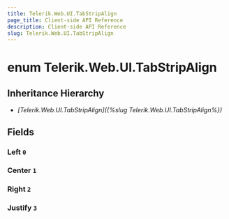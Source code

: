 ```yaml
---
title: Telerik.Web.UI.TabStripAlign
page_title: Client-side API Reference
description: Client-side API Reference
slug: Telerik.Web.UI.TabStripAlign
---
```


# enum Telerik.Web.UI.TabStripAlign

## Inheritance Hierarchy

* *[Telerik.Web.UI.TabStripAlign]({%slug Telerik.Web.UI.TabStripAlign%})*

## Fields

### Left `0`

### Center `1`

### Right `2`

### Justify `3`


